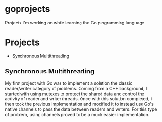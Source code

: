 # goprojects
Projects I'm working on while learning the Go programming language

# Projects
- Synchronous Multithreading

## Synchronous Multithreading
My first project with Go was to implement a solution the classic reader/writer category of problems. Coming from a C++ background, 
I started with using mutexes to protect the shared data and control the activity of reader and writer threads. Once with this solution completed,
I then took the previous implementation and modified it to instead use Go's native channels to pass the data between readers and writers. 
For this type of problem, using channels proved to be a much easier implementation. 
